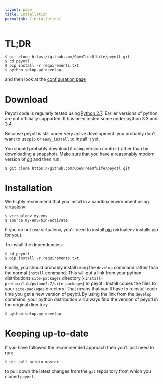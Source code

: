 ```yaml
---
layout: page
title: Installation
permalink: /installation/
---
```

# TL;DR

    $ git clone https://github.com/OpenTreeOfLife/peyotl.git
    $ cd peyotl
    $ pip install -r requirements.txt
    $ python setup.py develop

and then look at the [configuration page](../configuration)

# Download

Peyotl code is regularly tested using [Python 2.7](https://www.python.org/download/releases/2.7). Earlier versions of python are not officially supported. It has been tested some under python 3.3 and 3.4

Because peyotl is still under very active development. you probably don't want to use`pip` or `easy_install` to install it yet.

You should probably download it using version control (rather than by downloading a snapshot). Make sure that you have a reasonably modern version of [git](http://git-scm.com/) and then run:

    $ git clone https://github.com/OpenTreeOfLife/peyotl.git

# Installation
We highly recommend that you install in a sandbox environment using [virtualenv](https://pypi.python.org/pypi/virtualenv):

    $ virtualenv my-env
    $ source my-env/bin/activate
    
If you do not use virtualenv, you'll need to install [pip](https://pypi.python.org/pypi/pip) (virtualenv installs pip for you).

To install the dependencies:

    $ cd peyotl
    $ pip install -r requirements.txt

Finally, you should probably install using the `develop` command rather than the normal `install` command. This will put a link from your python distributions `site-packages` directory (`<install-prefix>/lib/python2.7/site-packages`) to peyotl. Install copies the files to your `site-packages` directory. That means that you'll have to reinstall each time you get a new version of peyotl. By using the link from the `develop` command, your python distribution will always find the version of peyotl in the original directory.

    $ python setup.py develop

# Keeping up-to-date
If you have followed the recommended approach then you'll just need to run:

    $ git pull origin master

to pull down the latest changes from the `git` repository from which you cloned `peyotl`.
